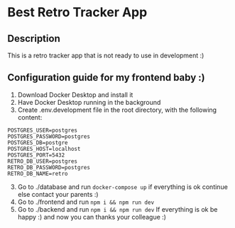 # Best Retro Tracker App
## Description
This is a retro tracker app that is not ready to use in development :)

## Configuration guide for my frontend baby :)
1. Download Docker Desktop and install it
2. Have Docker Desktop running in the background
3. Create .env.development file in the root directory, with the following content:
```
POSTGRES_USER=postgres
POSTGRES_PASSWORD=postgres
POSTGRES_DB=postgre
POSTGRES_HOST=localhost
POSTGRES_PORT=5432
RETRO_DB_USER=postgres
RETRO_DB_PASSWORD=postgres
RETRO_DB_NAME=retro
```
3. Go to ./database and run `docker-compose up` if everything is ok continue else contact your parents :)
4. Go to ./frontend and run `npm i && npm run dev`
5. Go to ./backend and run `npm i && npm run dev`
If everything is ok be happy :) and now you can thanks your colleague :)